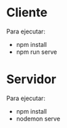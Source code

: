 # Cliente
Para ejecutar:
- npm install
- npm run serve

# Servidor
Para ejecutar:
- npm install
- nodemon serve
